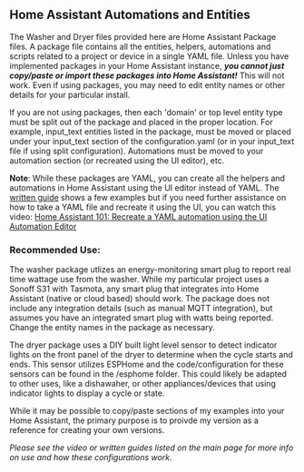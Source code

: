 ## Home Assistant Automations and Entities
The Washer and Dryer files provided here are Home Assistant Package files.  A package file contains all the entities, helpers, automations and scripts related to a project or device in a single YAML file.  Unless you have implemented packages in your Home Assistant instance, **_you cannot just copy/paste or import these packages into Home Assistant!_**  This will not work. Even if using packages, you may need to edit entity names or other details for your particular install.

If you are not using packages, then each 'domain' or top level entity type must be split out of the package and placed in the proper location.  For example, input_text entities listed in the package, must be moved or placed under your input_text section of the configuration.yaml (or in your input_text file if using split configuration).  Automations must be moved to your automation section (or recreated using the UI editor), etc.

**Note**: While these packages are YAML, you can create all the helpers and automations in Home Assistant using the UI editor instead of YAML.  The [written guide](https://resinchemtech.blogspot.com/2024/01/washer-dryer-updated.html) shows a few examples but if you need further assistance on how to take a YAML file and recreate it using the UI, you can watch this video: [Home Assistant 101: Recreate a YAML automation using the UI Automation Editor](https://youtu.be/F3YjWCs7Czc)

### Recommended Use:

The washer package utlizes an energy-monitoring smart plug to report real time wattage use from the washer.  While my particular project uses a Sonoff S31 with Tasmota, any smart plug that integrates into Home Assistant (native or cloud based) should work.  The package does not include any integration details (such as manual MQTT integration), but assumes you have an integrated smart plug with watts being reported.  Change the entity names in the package as necessary.

The dryer package uses a DIY built light level sensor to detect indicator lights on the front panel of the dryer to determine when the cycle starts and ends.  This sensor utilizes ESPHome and the code/configuration for these sensors can be found in the /esphome folder.  This could likely be adapted to other uses, like a dishawaher, or other appliances/devices that using indicator lights to display a cycle or state.

While it may be possible to copy/paste sections of my examples into your Home Assistant, the primary purpose is to proivde my version as a reference for creating your own versions. 

_Please see the video or written guides listed on the main page for more info on use and how these configurations work._
